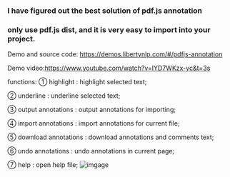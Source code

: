 ### I have figured out the best solution of pdf.js annotation
### only use pdf.js dist, and it is very easy to import into your project.

Demo and source code: https://demos.libertynlp.com/#/pdfjs-annotation

Demo video:https://www.youtube.com/watch?v=IYD7WKzx-yc&t=3s

functions:
① highlight : highlight selected text;

② underline : underline selected text;

③ output annotations : output annotations for importing;

④ import annotations : import annotations for current file;

⑤ download annotations : download annotations and comments text;

⑥ undo annotations : undo annotations in current page;

⑦ help : open help file;
![imgage](https://github.com/LibertyNLP/pdfjs-annotaion-worked-/blob/main/demo_screenshot.png)

